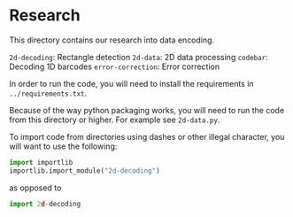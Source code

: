 # Research

This directory contains our research into data encoding.

`2d-decoding`: Rectangle detection
`2d-data`: 2D data processing
`codebar`: Decoding 1D barcodes
`error-correction`: Error correction

In order to run the code, you will need to install the requirements in
`../requirements.txt`.

Because of the way python packaging works, you will need to run the code from
this directory or higher. For example see `2d-data.py`.

To import code from directories using dashes or other illegal character, you
will want to use the following:

```python
import importlib
importlib.import_module("2d-decoding")
```

as opposed to

```python
import 2d-decoding
```
